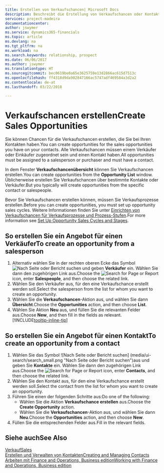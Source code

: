 ```yaml
---
title: Erstellen von Verkaufschancen| Microsoft Docs
description: Beschreibt die Erstellung von Verkaufschancen oder Kontakten in Finance and Operations, Business edition.
services: project-madeira
documentationcenter: 
author: jswymer
ms.service: dynamics365-financials
ms.topic: article
ms.devlang: na
ms.tgt_pltfrm: na
ms.workload: na
ms.search.keywords: relationship, prospect
ms.date: 06/06/2017
ms.author: jswymer
ms.translationtype: HT
ms.sourcegitcommit: bec0619be0a65e3625759e13d2866ac615d7513c
ms.openlocfilehash: ff4318d9da902847166ac5747adf469584a3d2a2
ms.contentlocale: de-at
ms.lasthandoff: 03/22/2018

---
```

# <a name="create-sales-opportunities"></a><span data-ttu-id="2de53-103">Verkaufschancen erstellen</span><span class="sxs-lookup"><span data-stu-id="2de53-103">Create Sales Opportunities</span></span>
<span data-ttu-id="2de53-104">Sie können Chancen für die Verkaufschancen erstellen, die Sie bei Ihren Kontakten haben.</span><span class="sxs-lookup"><span data-stu-id="2de53-104">You can create opportunities for the sales opportunities you have on your contacts.</span></span> <span data-ttu-id="2de53-105">Alle Verkaufschancen müssen einem Verkäufer oder Einkäufer zugeordnet sein und einen Kontakt haben.</span><span class="sxs-lookup"><span data-stu-id="2de53-105">All opportunities must be assigned to a salesperson or purchaser and must have a contact.</span></span>

<span data-ttu-id="2de53-106">In dem Fenster **Verkaufschancenübersicht** können Sie Verkaufschancen erstellen.</span><span class="sxs-lookup"><span data-stu-id="2de53-106">You can create opportunities from the **Opportunity List** window.</span></span> <span data-ttu-id="2de53-107">Üblicherweise erstellen Sie Verkaufschancen über bestimmte Kontakte oder Verkäufer.</span><span class="sxs-lookup"><span data-stu-id="2de53-107">But you typically will create opportunities from the specific contact or salespeople.</span></span>

<span data-ttu-id="2de53-108">Bevor Sie Verkaufschancen erstellen können, müssen Sie Verkaufsprozesse erstellen.</span><span class="sxs-lookup"><span data-stu-id="2de53-108">Before you can create opportunities, you must set up opportunity sales cycles.</span></span> <span data-ttu-id="2de53-109">Weitere Informationen finden Sie unter [Einrichten von Verkaufschancen für Verkaufsprozesse und Prozess-Stufen](marketing-how-setup-opportunity-sales-cycles-stages.md).</span><span class="sxs-lookup"><span data-stu-id="2de53-109">For more information see [Set Up Opportunity Sales Cycles and Stages](marketing-how-setup-opportunity-sales-cycles-stages.md).</span></span>

## <a name="to-create-an-opportunity-from-a-salesperson"></a><span data-ttu-id="2de53-110">So erstellen Sie ein Angebot für einen Verkäufer</span><span class="sxs-lookup"><span data-stu-id="2de53-110">To create an opportunity from a salesperson</span></span>
1. <span data-ttu-id="2de53-111">Alternativ wählen Sie in der rechten oberen Ecke das Symbol ![Nach Seite oder Bericht suchen](media/ui-search/search_small.png "Nach Seite oder Bericht suchen") und geben **Verkäufer** ein. Wählen Sie dann den zugehörigen Link aus.</span><span class="sxs-lookup"><span data-stu-id="2de53-111">Choose the ![Search for Page or Report](media/ui-search/search_small.png "Search for Page or Report icon") icon, enter **Salespeople**, and then choose the related link.</span></span>
2. <span data-ttu-id="2de53-112">Wählen Sie den Verkäufer aus, für den eine Verkaufschance erstellt werden soll.</span><span class="sxs-lookup"><span data-stu-id="2de53-112">Select the salesperson from the list for whom you want to create an opportunity.</span></span>
3. <span data-ttu-id="2de53-113">Wählen Sie die **Verkaufschancen**-Aktion aus, und wählen Sie dann **Übersicht**.</span><span class="sxs-lookup"><span data-stu-id="2de53-113">Choose the **Opportunities** action, and then choose **List**.</span></span>
4. <span data-ttu-id="2de53-114">Wählen Sie Aktion **Neu** aus, und füllen Sie die relevanten Felder aus.</span><span class="sxs-lookup"><span data-stu-id="2de53-114">Choose **New**, and then fill in the fields as relevant.</span></span> [!INCLUDE[tooltip-inline-tip](includes/tooltip-inline-tip_md.md)]  



## <a name="to-create-an-opportunity-from-a-contact"></a><span data-ttu-id="2de53-115">So erstellen Sie ein Angebot für einen Kontakt</span><span class="sxs-lookup"><span data-stu-id="2de53-115">To create an opportunity from a contact</span></span>
1. <span data-ttu-id="2de53-116">Wählen Sie das Symbol ![Nach Seite oder Bericht suchen] (media/ui-search/search_small.png "Nach Seite oder Bericht suchen")aus und geben Sie **Kontakte** ein. Wählen Sie dann den zugehörigen Link aus.</span><span class="sxs-lookup"><span data-stu-id="2de53-116">Choose the ![Search for Page or Report](media/ui-search/search_small.png "Search for Page or Report icon") icon, enter **Contacts**, and then choose the related link.</span></span>
2. <span data-ttu-id="2de53-117">Wählen Sie den Kontakt aus, für den eine Verkaufschance erstellt werden soll.</span><span class="sxs-lookup"><span data-stu-id="2de53-117">Select the contact from the list for whom you want to create an opportunity.</span></span>
3. <span data-ttu-id="2de53-118">Führen Sie einen der folgenden Schritte aus:</span><span class="sxs-lookup"><span data-stu-id="2de53-118">Do one of the following:</span></span>
   * <span data-ttu-id="2de53-119">Wählen Sie die Aktion **Verkaufschance erstellen** aus.</span><span class="sxs-lookup"><span data-stu-id="2de53-119">Choose the **Create Opportunity** action.</span></span>
   * <span data-ttu-id="2de53-120">Wählen Sie die **Verkaufschancen**-Aktion aus, und wählen Sie dann **Neu**.</span><span class="sxs-lookup"><span data-stu-id="2de53-120">Choose the  **Opportunities** action, and then choose **New**.</span></span>
4. <span data-ttu-id="2de53-121">Füllen Sie die entsprechenden Felder aus.</span><span class="sxs-lookup"><span data-stu-id="2de53-121">Fill in the relevant fields.</span></span>

## <a name="see-also"></a><span data-ttu-id="2de53-122">Siehe auch</span><span class="sxs-lookup"><span data-stu-id="2de53-122">See Also</span></span>
[<span data-ttu-id="2de53-123">Verkauf</span><span class="sxs-lookup"><span data-stu-id="2de53-123">Sales</span></span>](sales-manage-sales.md)  
[<span data-ttu-id="2de53-124">Erstellen und Verwalten von Kontakten</span><span class="sxs-lookup"><span data-stu-id="2de53-124">Creating and Managing Contacts</span></span>](marketing-contacts.md)  
[<span data-ttu-id="2de53-125">Arbeiten mit Finance and Operations, Business edition</span><span class="sxs-lookup"><span data-stu-id="2de53-125">Working with Finance and Operations, Business edition</span></span>](ui-work-product.md)


